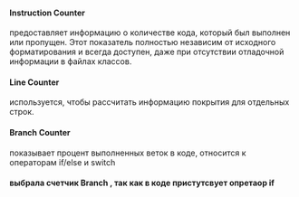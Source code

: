 #### Instruction Counter 
предоставляет информацию о количестве кода, который был выполнен или пропущен. Этот показатель полностью независим от исходного форматирования и всегда доступен, даже при отсутствии отладочной информации в файлах классов.
#### Line Counter 
используется, чтобы рассчитать информацию покрытия для отдельных строк.
#### Branch Counter 
показывает процент выполненных веток в коде, относится к операторам if/else и switch 

#### выбрала счетчик Branch , так как в коде пристутсвует опретаор if
